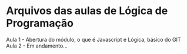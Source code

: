 # Arquivos das aulas de Lógica de Programação

Aula 1 - Abertura do módulo, o que é Javascript e Lógica, básico do GIT
Aula 2 - Em andamento...
